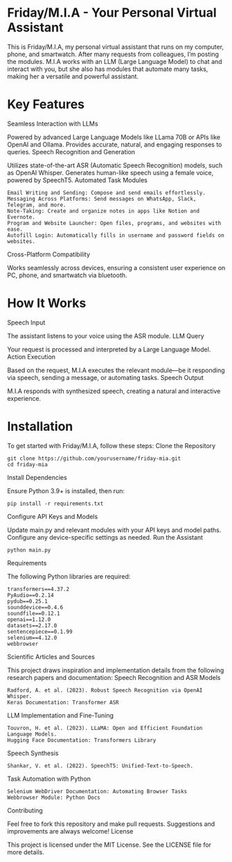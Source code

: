 # Friday/M.I.A - Your Personal Virtual Assistant

This is Friday/M.I.A, my personal virtual assistant that runs on my computer, phone, and smartwatch. After many requests from colleagues, I’m posting the modules. M.I.A works with an LLM (Large Language Model) to chat and interact with you, but she also has modules that automate many tasks, making her a versatile and powerful assistant.
# Key Features
Seamless Interaction with LLMs

Powered by advanced Large Language Models like LLama 70B or APIs like OpenAI and Ollama. Provides accurate, natural, and engaging responses to queries.
Speech Recognition and Generation

Utilizes state-of-the-art ASR (Automatic Speech Recognition) models, such as OpenAI Whisper. Generates human-like speech using a female voice, powered by SpeechT5.
Automated Task Modules

    Email Writing and Sending: Compose and send emails effortlessly.
    Messaging Across Platforms: Send messages on WhatsApp, Slack, Telegram, and more.
    Note-Taking: Create and organize notes in apps like Notion and Evernote.
    Program and Website Launcher: Open files, programs, and websites with ease.
    Autofill Login: Automatically fills in username and password fields on websites.

Cross-Platform Compatibility

Works seamlessly across devices, ensuring a consistent user experience on PC, phone, and smartwatch via bluetooth.
# How It Works
Speech Input

The assistant listens to your voice using the ASR module.
LLM Query

Your request is processed and interpreted by a Large Language Model.
Action Execution

Based on the request, M.I.A executes the relevant module—be it responding via speech, sending a message, or automating tasks.
Speech Output

M.I.A responds with synthesized speech, creating a natural and interactive experience.
# Installation

To get started with Friday/M.I.A, follow these steps:
Clone the Repository

    git clone https://github.com/yourusername/friday-mia.git
    cd friday-mia

Install Dependencies

Ensure Python 3.9+ is installed, then run:

    pip install -r requirements.txt

Configure API Keys and Models

Update main.py and relevant modules with your API keys and model paths. Configure any device-specific settings as needed.
Run the Assistant

    python main.py

Requirements

The following Python libraries are required:

    transformers==4.37.2
    PyAudio==0.2.14
    pydub==0.25.1
    sounddevice==0.4.6
    soundfile==0.12.1
    openai==1.12.0
    datasets==2.17.0
    sentencepiece==0.1.99
    selenium==4.12.0
    webbrowser

Scientific Articles and Sources

This project draws inspiration and implementation details from the following research papers and documentation:
Speech Recognition and ASR Models

    Radford, A. et al. (2023). Robust Speech Recognition via OpenAI Whisper.
    Keras Documentation: Transformer ASR

LLM Implementation and Fine-Tuning

    Touvron, H. et al. (2023). LLaMA: Open and Efficient Foundation Language Models.
    Hugging Face Documentation: Transformers Library

Speech Synthesis

    Shankar, V. et al. (2022). SpeechT5: Unified-Text-to-Speech.

Task Automation with Python

    Selenium WebDriver Documentation: Automating Browser Tasks
    Webbrowser Module: Python Docs

Contributing

Feel free to fork this repository and make pull requests. Suggestions and improvements are always welcome!
License

This project is licensed under the MIT License. See the LICENSE file for more details.
